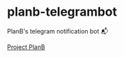 # planb-telegrambot
PlanB's telegram notification bot 📬 

[Project PlanB](https://planb-react.web.app)
